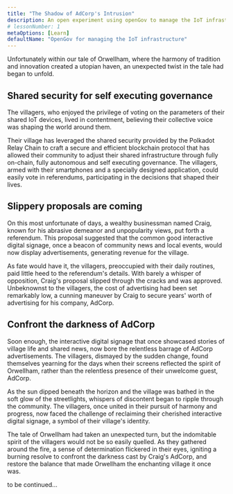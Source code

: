 ```yaml
---
title: "The Shadow of AdCorp's Intrusion"
description: An open experiment using openGov to manage the IoT infrastructure of a small English village.
# lessonNumber: 1
metaOptions: [Learn]
defaultName: "OpenGov for managing the IoT infrastructure"
---
```


<LessonImages src="opengov-for-iot/opengov-intro.gif" alt="image" imageClasses="mb full" />

<RoboAcademyText fWeight="500">Unfortunately within our tale of Orwellham, where the harmony of tradition and innovation created a utopian haven, an unexpected twist in the tale had began to unfold.
</RoboAcademyText>

## Shared security for self executing governance

The villagers, who enjoyed the privilege of voting on the parameters of their shared IoT devices, lived in contentment, believing their collective voice was shaping the world around them.

Their village has leveraged the shared security provided by the Polkadot Relay Chain to craft a secure and efficient blockchain protocol that has allowed their community to adjust their shared infrastructure through fully on-chain, fully autonomous and self executing governance.  The villagers, armed with their smartphones and a specially designed application, could easily vote in referendums, participating in the decisions that shaped their lives.

## Slippery proposals are coming

On this most unfortunate of days, a wealthy businessman named Craig, known for his abrasive demeanor and unpopularity views, put forth a referendum. This proposal suggested that the common good interactive digital signage, once a beacon of community news and local events, would now display advertisements, generating revenue for the village. 

As fate would have it, the villagers, preoccupied with their daily routines, paid little heed to the referendum's details. With barely a whisper of opposition, Craig's proposal slipped through the cracks and was approved. Unbeknownst to the villagers, the cost of advertising had been set remarkably low, a cunning maneuver by Craig to secure years' worth of advertising for his company, AdCorp.

## Confront the darkness of AdCorp

Soon enough, the interactive digital signage that once showcased stories of village life and shared news, now bore the relentless barrage of AdCorp advertisements. The villagers, dismayed by the sudden change, found themselves yearning for the days when their screens reflected the spirit of Orwellham, rather than the relentless presence of their unwelcome guest, AdCorp.

As the sun dipped beneath the horizon and the village was bathed in the soft glow of the streetlights, whispers of discontent began to ripple through the community. The villagers, once united in their pursuit of harmony and progress, now faced the challenge of reclaiming their cherished interactive digital signage, a symbol of their village's identity.

The tale of Orwellham had taken an unexpected turn, but the indomitable spirit of the villagers would not be so easily quelled. As they gathered around the fire, a sense of determination flickered in their eyes, igniting a burning resolve to confront the darkness cast by Craig's AdCorp, and restore the balance that made Orwellham the enchanting village it once was.

<RoboAcademyText>
to be continued...
</RoboAcademyText>